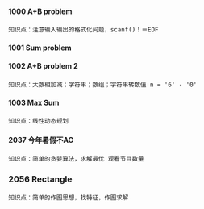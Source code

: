 
#### 1000 A+B problem  
```知识点：注意输入输出的格式化问题，scanf()！＝EOF```
#### 1001 Sum problem   
#### 1002 A+B problem 2  
```知识点：大数相加减；字符串；数组；字符串转数值 n = '6' - '0'```
#### 1003 Max Sum  
```知识点：线性动态规划```

#### 2037 今年暑假不AC
```知识点：简单的贪婪算法，求解最优 观看节目数量```

### 2056 Rectangle
```知识点：简单的作图思想，找特征，作图求解```
